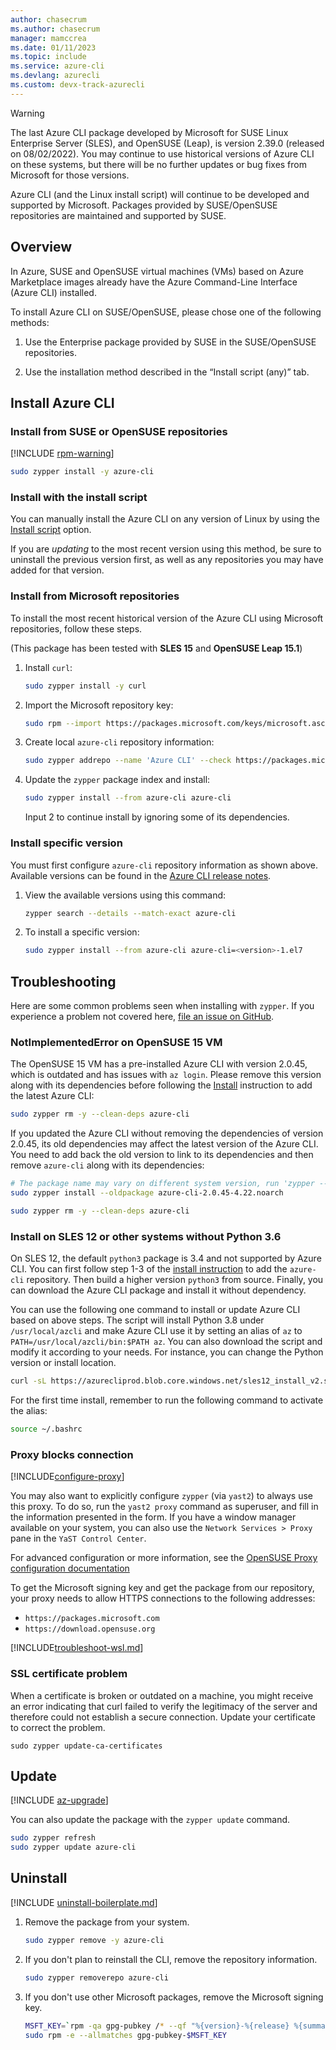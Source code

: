 ```yaml
---
author: chasecrum
ms.author: chasecrum
manager: mamccrea
ms.date: 01/11/2023
ms.topic: include
ms.service: azure-cli
ms.devlang: azurecli
ms.custom: devx-track-azurecli
---
```


> [!WARNING]
> The last Azure CLI package developed by Microsoft for SUSE Linux Enterprise Server (SLES), and OpenSUSE (Leap), is version 2.39.0 (released on 08/02/2022). You may continue to use historical versions of Azure CLI on these systems, but there will be no further updates or bug fixes from Microsoft for those versions.
>
> Azure CLI (and the Linux install script) will continue to be developed and supported by Microsoft. Packages provided by SUSE/OpenSUSE repositories are maintained and supported by SUSE.
> 


## Overview

In Azure, SUSE and OpenSUSE virtual machines (VMs) based on Azure Marketplace images already have the Azure Command-Line Interface (Azure CLI) installed.

To install Azure CLI on SUSE/OpenSUSE, please chose one of the following methods:

1. Use the Enterprise package provided by SUSE in the SUSE/OpenSUSE repositories.

2. Use the installation method described in the “Install script (any)” tab.

## Install Azure CLI

### Install from SUSE or OpenSUSE repositories

[!INCLUDE [rpm-warning](rpm-warning.md)]

   ```bash
   sudo zypper install -y azure-cli
   ```

### Install with the install script

You can manually install the Azure CLI on any version of Linux by using the [Install script](cli-install-linux-script.md) option.

If you are *updating* to the most recent version using this method, be sure to uninstall the previous version first, as well as any repositories you may have added for that version.

### Install from Microsoft repositories

To install the most recent historical version of the Azure CLI using Microsoft repositories, follow these steps.

(This package has been tested with **SLES 15** and **OpenSUSE Leap 15.1**)

1. Install `curl`:

   ```bash
   sudo zypper install -y curl
   ```

2. Import the Microsoft repository key:

   ```bash
   sudo rpm --import https://packages.microsoft.com/keys/microsoft.asc
   ```

3. Create local `azure-cli` repository information:

   ```bash
   sudo zypper addrepo --name 'Azure CLI' --check https://packages.microsoft.com/yumrepos/azure-cli azure-cli
   ```

4. Update the `zypper` package index and install:

   ```bash
   sudo zypper install --from azure-cli azure-cli
   ```

   Input 2 to continue install by ignoring some of its dependencies.

### Install specific version

You must first configure `azure-cli` repository information as shown above. Available versions can be found in the [Azure CLI release notes](../release-notes-azure-cli.md).

1. View the available versions using this command:

   ```bash
   zypper search --details --match-exact azure-cli
   ```

2. To install a specific version:

   ```bash
   sudo zypper install --from azure-cli azure-cli=<version>-1.el7
   ```

## Troubleshooting

Here are some common problems seen when installing with `zypper`. If you experience a problem not covered here, [file an issue on GitHub](https://github.com/Azure/azure-cli/issues).

### NotImplementedError on OpenSUSE 15 VM
The OpenSUSE 15 VM has a pre-installed Azure CLI with version 2.0.45, which is outdated and has issues with `az login`. Please remove this version along with its dependencies before following the [Install](#install-azure-cli) instruction to add the latest Azure CLI:

```bash
sudo zypper rm -y --clean-deps azure-cli
```

If you updated the Azure CLI without removing the dependencies of version 2.0.45, its old dependencies may affect the latest version of the Azure CLI. You need to add back the old version to link to its dependencies and then remove `azure-cli` along with its dependencies:

```bash
# The package name may vary on different system version, run 'zypper --no-refresh info azure-cli' to check the source package format
sudo zypper install --oldpackage azure-cli-2.0.45-4.22.noarch

sudo zypper rm -y --clean-deps azure-cli
```

### Install on SLES 12 or other systems without Python 3.6

On SLES 12, the default `python3` package is 3.4 and not supported by Azure CLI. You can first follow step 1-3 of the [install instruction](#install-azure-cli) to add the `azure-cli` repository. Then build a higher version `python3` from source. Finally, you can download the Azure CLI package and install it without dependency.

You can use the following one command to install or update Azure CLI based on above steps. The script will install Python 3.8 under `/usr/local/azcli` and make Azure CLI use it by setting an alias of `az` to `PATH=/usr/local/azcli/bin:$PATH az`. You can also download the script and modify it according to your needs. For instance, you can change the Python version or install location.

```bash
curl -sL https://azurecliprod.blob.core.windows.net/sles12_install_v2.sh | sudo bash
```
For the first time install, remember to run the following command to activate the alias:

```bash
source ~/.bashrc
```

### Proxy blocks connection

[!INCLUDE[configure-proxy](configure-proxy.md)]

You may also want to explicitly configure `zypper` (via `yast2`) to always use this proxy. To do so,
run the `yast2 proxy` command as superuser, and fill in the information presented in the form. If you have a window
manager available on your system, you can also use the `Network Services > Proxy` pane in the `YaST Control Center`.

For advanced configuration or more information, see the
[OpenSUSE Proxy configuration documentation](https://www.suse.com/documentation/slms1/book_slms/data/sec_wy_config_updates_proxy.html)

To get the Microsoft signing key and get the package from our repository, your proxy needs to
allow HTTPS connections to the following addresses:

* `https://packages.microsoft.com`
* `https://download.opensuse.org`

[!INCLUDE[troubleshoot-wsl.md](troubleshoot-wsl.md)]

### SSL certificate problem

When a certificate is broken or outdated on a machine, you might receive an error indicating that curl failed to verify the legitimacy of the server and therefore could not establish a secure connection.  Update your certificate to correct the problem.

```bach
sudo zypper update-ca-certificates
```

## Update

[!INCLUDE [az-upgrade](az-upgrade.md)]

You can also update the package with the `zypper update` command.

```bash
sudo zypper refresh
sudo zypper update azure-cli
```

## Uninstall

[!INCLUDE [uninstall-boilerplate.md](uninstall-boilerplate.md)]

1. Remove the package from your system.

    ```bash
    sudo zypper remove -y azure-cli
    ```

2. If you don't plan to reinstall the CLI, remove the repository information.

   ```bash
   sudo zypper removerepo azure-cli
   ```

3. If you don't use other Microsoft packages, remove the Microsoft signing key.

   ```bash
   MSFT_KEY=`rpm -qa gpg-pubkey /* --qf "%{version}-%{release} %{summary}\n" | grep Microsoft | awk '{print $1}'`
   sudo rpm -e --allmatches gpg-pubkey-$MSFT_KEY
   ```
